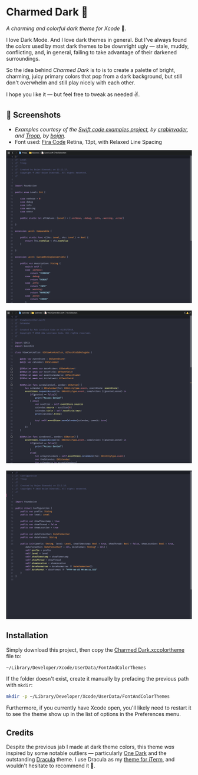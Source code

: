 # Charmed Dark 🎨

_A charming and colorful dark theme for Xcode_ 🌈.

I love Dark Mode. And I love dark themes in general. But I've always found the _colors_ used by most dark themes to be downright ugly &mdash; stale, muddy, conflicting, and, in general, failing to take advantage of their darkened surroundings.

So the idea behind _Charmed Dark_ is to is to create a palette of bright, charming, juicy primary colors that pop from a dark background, but still don't overwhelm and still play nicely with each other.

I hope you like it &mdash; but feel free to tweak as needed ✌️.

## 📸 Screenshots

- _Examples courtesy of the [Swift code examples project](https://github.com/crabinvader/Swift.git), by [crabinvader](https://github.com/crabinvader), and [Troop](https://github.com/bojan/Troop), by [bojan](https://github.com/bojan)._
- Font used: [Fira Code](https://github.com/tonsky/FiraCode) Retina, 13pt, with Relaxed Line Spacing


<div style="text-align: center;">
  <img src="./screenshots/screenshot-1.png" width="968"/>
  <br/>
  <br/>
  <img src="./screenshots/screenshot-2.png" width="968"/>
  <br/>
  <br/>
  <img src="./screenshots/screenshot-3.png" width="968"/>
</div>


## Installation

Simply download this project, then copy the [Charmed Dark.xccolortheme](./Charmed%20Dark.xccolortheme) file to:

```sh
~/Library/Developer/Xcode/UserData/FontAndColorThemes
```

If the folder doesn't exist, create it manually by prefacing the previous path with `mkdir`:

```sh
mkdir -p ~/Library/Developer/Xcode/UserData/FontAndColorThemes
```

Furthermore, if you currently have Xcode open, you'll likely need to restart it to see the theme show up in the list of options in the Preferences menu.


## Credits

Despite the previous jab I made at dark theme colors, this theme _was_ inspired by some notable outliers &mdash; particularly [One Dark](https://github.com/bojan/xcode-one-dark) and the outstanding [Dracula](https://github.com/dracula/dracula-theme/blob/master/README.md) theme. I use Dracula as my [theme for iTerm](https://draculatheme.com/iterm/), and wouldn't hesitate to recommend it 🧛‍.

